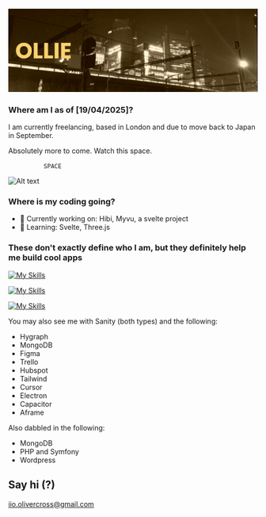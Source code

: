 [![MasterHead](https://raw.githubusercontent.com/Ollie-C/ollie-c/main/banner.png)](https://github.com/Ollie-C)

### Where am I as of [19/04/2025]? 

I am currently freelancing, based in London and due to move back to Japan in September. 

Absolutely more to come. Watch this space. 


              SPACE



![Alt text](https://spotify-recently-played-readme.vercel.app/api?user=motijeo&count=3)

### Where is my coding going? 

- 🔭 Currently working on: Hibi, Myvu, a svelte project
- 🌱 Learning: Svelte, Three.js 

### These don't exactly define who I am, but they definitely help me build cool apps


[![My Skills](https://skillicons.dev/icons?i=css,html,js,0,nodejs,0,0,0,vercel,firebase,jest&perline=12)](https://skillicons.dev)

[![My Skills](https://skillicons.dev/icons?i=ts,0,py,0,express,0,0,0,0,prisma,0&perline=12)](https://skillicons.dev)

[![My Skills](https://skillicons.dev/icons?i=nextjs,react,graphql,0,supabase,mysql,sass,0,gcp,photoshop,illustrator&perline=12)](https://skillicons.dev)

You may also see me with Sanity (both types) and the following:
* Hygraph
* MongoDB
* Figma
* Trello
* Hubspot
* Tailwind
* Cursor
* Electron
* Capacitor
* Aframe

Also dabbled in the following: 
* MongoDB
* PHP and Symfony
* Wordpress

## Say hi (?)

iio.olivercross@gmail.com


